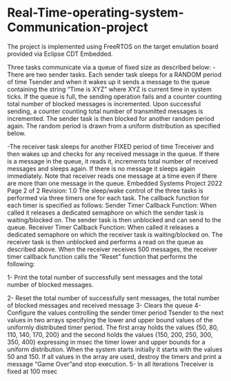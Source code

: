 # Real-Time-operating-system-Communication-project                    
 

The project is implemented using FreeRTOS on the target emulation board provided via Eclipse CDT
Embedded.

Three tasks communicate via a queue of fixed size as described below:
 -There are two sender tasks. Each sender task sleeps for a RANDOM period of time Tsender and when it 
  wakes up it sends a message to the queue containing the string “Time is XYZ” where XYZ is current time in 
  system ticks. If the queue is full, the sending operation fails and a counter counting total number of blocked 
  messages is incremented. Upon successful sending, a counter counting total number of transmitted messages 
  is incremented. The sender task is then blocked for another random period again. The random period is 
  drawn from a uniform distribution as specified below.
  
-The receiver task sleeps for another FIXED period of time Treceiver and then wakes up and checks for any 
received message in the queue. If there is a message in the queue, it reads it, increments total number of 
received messages and sleeps again. If there is no message it sleeps again immediately. Note that receiver 
reads one message at a time even if there are more than one message in the queue.
Embedded Systems Project 2022 Page 2 of 2 Revision: 1.0
The sleep/wake control of the three tasks is performed via three timers one for each task. The callback
function for each timer is specified as follows:
Sender Timer Callback Function: When called it releases a dedicated semaphore on which the sender task is
waiting/blocked on. The sender task is then unblocked and can send to the queue.
Receiver Timer Callback Function: When called it releases a dedicated semaphore on which the receiver task
is waiting/blocked on. The receiver task is then unblocked and performs a read on the queue as described
above. When the receiver receives 500 messages, the receiver timer callback function calls the “Reset”
function that performs the following:

 1- Print the total number of successfully sent messages and the total number of blocked messages.
 
 2- Reset the total number of successfully sent messages, the total number of blocked messages
 and received message
 3- Clears the queue
 4- Configure the values controlling the sender timer period Tsender to the next values in two arrays
 specifying the lower and upper bound values of the uniformly distributed timer period. The first array
 holds the values {50, 80, 110, 140, 170, 200} and the second holds the values {150, 200, 250, 300, 
 350, 400} expressing in msec the timer lower and upper bounds for a uniform distribution. When the 
 system starts initially it starts with the values 50 and 150. If all values in the array are used, destroy 
 the timers and print a message “Game Over”and stop execution.
 5- In all iterations Treceiver is fixed at 100 msec
